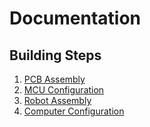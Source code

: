 # Documentation

## Building Steps
 1. [PCB Assembly](pcb_assembly)
 2. [MCU Configuration](MCU_CONFIGURATION.md)
 3. [Robot Assembly](robot_assembly)
 4. [Computer Configuration](COMPUTER_CONFIGURATION.md)

